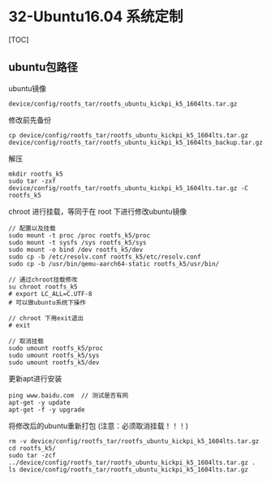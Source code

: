 # 32-Ubuntu16.04 系统定制

[TOC]



## ubuntu包路径

ubuntu镜像

```
device/config/rootfs_tar/rootfs_ubuntu_kickpi_k5_1604lts.tar.gz
```



修改前先备份

```
cp device/config/rootfs_tar/rootfs_ubuntu_kickpi_k5_1604lts.tar.gz device/config/rootfs_tar/rootfs_ubuntu_kickpi_k5_1604lts_backup.tar.gz
```



解压

```
mkdir rootfs_k5
sudo tar -zxf device/config/rootfs_tar/rootfs_ubuntu_kickpi_k5_1604lts.tar.gz -C rootfs_k5
```



chroot 进行挂载，等同于在 root 下进行修改ubuntu镜像

```
// 配置以及挂载
sudo mount -t proc /proc rootfs_k5/proc
sudo mount -t sysfs /sys rootfs_k5/sys
sudo mount -o bind /dev rootfs_k5/dev
sudo cp -b /etc/resolv.conf rootfs_k5/etc/resolv.conf
sudo cp -b /usr/bin/qemu-aarch64-static rootfs_k5/usr/bin/

// 通过chroot挂载修改
su chroot rootfs_k5
# export LC_ALL=C.UTF-8
# 可以做ubuntu系统下操作

// chroot 下用exit退出
# exit

// 取消挂载
sudo umount rootfs_k5/proc
sudo umount rootfs_k5/sys
sudo umount rootfs_k5/dev
```



更新apt进行安装

```
ping www.baidu.com  // 测试是否有网
apt-get -y update
apt-get -f -y upgrade
```



将修改后的ubuntu重新打包 (注意：必须取消挂载！！！)

```
rm -v device/config/rootfs_tar/rootfs_ubuntu_kickpi_k5_1604lts.tar.gz
cd rootfs_k5/
sudo tar -zcf ../device/config/rootfs_tar/rootfs_ubuntu_kickpi_k5_1604lts.tar.gz .
ls device/config/rootfs_tar/rootfs_ubuntu_kickpi_k5_1604lts.tar.gz
```



